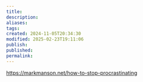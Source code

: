 ```yaml
---
title: 
description: 
aliases: 
tags: 
created: 2024-11-05T20:34:30
modified: 2025-02-23T19:11:06
publish: 
published: 
permalink: 
---
```


https://markmanson.net/how-to-stop-procrastinating

